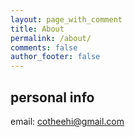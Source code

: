 ```yaml
---
layout: page_with_comment
title: About
permalink: /about/
comments: false
author_footer: false
---
```


## personal info

email: cotheehi@gmail.com

